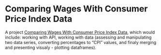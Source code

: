 # Comparing Wages With Consumer Price Index Data

A project [Comparing Wages With Consumer Price Index Data](https://stories.thedataproject.net/docs/1-cpi_content/), which would include: working with API, working with data (assessing and manipulating two data series, converting percentages to “CPI” values, and finaly merging and presenting visualy - plotting dataframes).